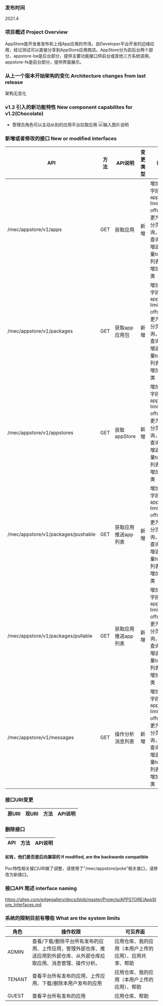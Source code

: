 ### 发布时间 
2021.4

### 项目概述 Project Overview
AppStore是开发者发布和上线App应用的市场，由Developer平台开发的边缘应用，经过测试可以直接分享到AppStore应用商店。AppStore分为前后台两个部分，appstore-be是后台部分，提供主要功能接口供前台或其他三方系统调用，appstore-fe是前台部分，提供界面展示。

### 从上一个版本开始架构的变化 Architecture changes from last release
架构无变化

### v1.2 引入的新功能特性 New component capabilites for v1.2(Chocolate)
* 管理员角色可以主动从别的应用平台拉取应用
![输入图片说明](https://images.gitee.com/uploads/images/2021/0201/201452_ba6e4f51_8354563.png "pullapp.png")


### 新增或者修改的接口 New or modified interfaces
| API | 方法 | API说明 | 变更类型 | 说明 |
| --- | --- | --- | --- | --- |
| /mec/appstore/v1/apps | GET | 获取应用 | 新增 | 增加查询字段 appName limit offset;变更为后台分页查询，模糊查询  ，新增返回数量total，列表排序,增加返回类 |
| /mec/appstore/v1/packages | GET | 获取app应用包 | 新增 | 增加查询字段 appName limit offset;变更为后台分页查询，模糊查询，新增返回数量total，列表排序,增加返回类 |
| /mec/appstore/v1/appstores| GET | 获取appStore | 新增 | 增加查询字段 appStore limit offset;变更为后台分页查询，模糊查询，新增返回数量total，列表排序,增加返回类 |
| /mec/appstore/v1/packages/pushable | GET | 获取应用推送app列表 | 新增 | 增加查询字段 appName limit offset;变更为后台分页查询，模糊查询，新增返回数量total，列表排序,增加返回类 |
| /mec/appstore/v1/packages/pullable | GET | 获取应用推送app列表 | 新增 | 增加查询字段 appName limit offset;变更为后台分页查询，模糊查询，新增返回数量total，列表排序,增加返回类 |
| /mec/appstore/v1/messages | GET | 操作分析消息列表 | 新增 | 增加查询字段 appName limit offset;变更为后台分页查询，模糊查询，新增返回数量total，列表排序,增加返回类 |

### 接口URI变更

| 原URI | 现URI | 方法 | API说明 |
| --- | --- | --- | --- |

### 删除接口

| API | 方法 | API说明 |
| --- | --- | --- |

#### 如有，他们是否是后向兼容的 If modified, are the backwards compatible
Poc特性相关接口URI做了调整，请使用了"/mec/appstore/poke"相关接口，请修改为新接口。

### 接口API 简述 interface naming

https://gitee.com/edgegallery/docs/blob/master/Projects/APPSTORE/AppStore_Interfaces.md

### 系统的限制目前有哪些 What are the system limits
| 角色 | 操作权限 | 可见界面 |
| --- | --- | --- |
| ADMIN | 查看/下载/删除平台所有发布的应用、上传应用，管理外部仓库、推送应用到外部仓库、从外部仓库拉取应用、消息管理、操作分析。 | 应用仓库、我的应用（本用户上传的应用）、应用共享、帮助 |
| TENANT | 查看平台所有发布的应用、上传应用、下载/删除本用户发布的应用 | 应用仓库、我的应用（本用户上传的应用）、帮助 |
| GUEST | 查看平台所有发布的应用 | 应用仓库、帮助 |